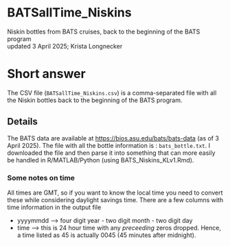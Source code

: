 # BATSallTime_Niskins
Niskin bottles from BATS cruises, back to the beginning of the BATS program\
updated 3 April 2025; Krista Longnecker

# Short answer
The CSV file (`BATSallTime_Niskins.csv`) is a comma-separated file with all the Niskin bottles back to the beginning of the BATS program.

## Details
The BATS data are available at https://bios.asu.edu/bats/bats-data (as of 3 April 2025). The file with all the bottle information is : `bats_bottle.txt`. I downloaded the file and then parse it into something that can more easily be handled in R/MATLAB/Python (using BATS_Niskins_KLv1.Rmd). 

### Some notes on time
All times are GMT, so if you want to know the local time you need to convert these while considering daylight savings time. There are a few columns with time information in the output file 
* yyyymmdd --> four digit year - two digit month - two digit day
* time --> this is 24 hour time with any *preceeding* zeros dropped. Hence, a time listed as 45 is actually 0045 (45 minutes after midnight). 
